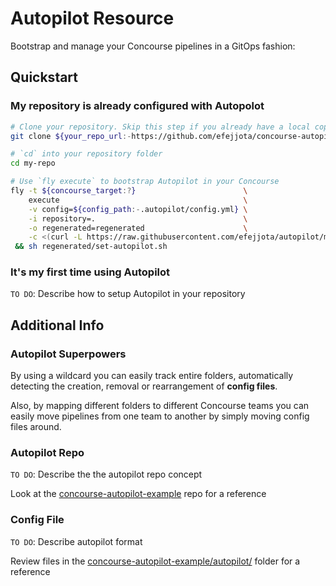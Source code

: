 # Autopilot Resource

Bootstrap and manage your Concourse pipelines in a GitOps fashion:<br />

## Quickstart

### My repository is already configured with Autopolot

```bash
# Clone your repository. Skip this step if you already have a local copy
git clone ${your_repo_url:-https://github.com/efejjota/concourse-autopilot-example.git} my-repo
```
```bash
# `cd` into your repository folder
cd my-repo
```
```bash
# Use `fly execute` to bootstrap Autopilot in your Concourse
fly -t ${concourse_target:?}                        \
    execute                                         \
    -v config=${config_path:-.autopilot/config.yml} \
    -i repository=.                                 \
    -o regenerated=regenerated                      \
    -c <(curl -L https://raw.githubusercontent.com/efejjota/autopilot/main/tasks/gen-pipeline.yml)  \
 && sh regenerated/set-autopilot.sh
```

### It's my first time using Autopilot

`TO DO`: Describe how to setup Autopilot in your repository

## Additional Info

### Autopilot Superpowers

By using a wildcard you can easily track entire folders, automatically detecting the creation, removal or rearrangement of **config files**.

Also, by mapping different folders to different Concourse teams you can easily move pipelines from one team to another by simply moving config files around.

### Autopilot Repo

`TO DO`: Describe the the autopilot repo concept

Look at the [concourse-autopilot-example](https://github.com/efejjota/concourse-autopilot-example) repo for a reference

### Config File

`TO DO`: Describe autopilot format

Review files in the [concourse-autopilot-example/autopilot/](https://github.com/efejjota/concourse-autopilot-example/tree/main/autopilot) folder for a reference
